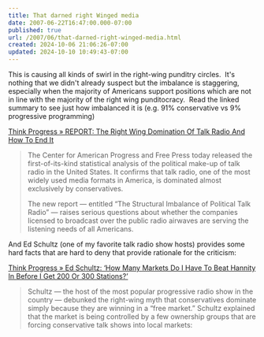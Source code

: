 ```yaml
---
title: That darned right Winged media
date: 2007-06-22T16:47:00.000-07:00
published: true
url: /2007/06/that-darned-right-winged-media.html
created: 2024-10-06 21:06:26-07:00
updated: 2024-10-10 10:49:43-07:00
---
```


This is causing all kinds of swirl in the right-wing punditry circles.  It's nothing that we didn't already suspect but the imbalance is staggering, especially when the majority of Americans support positions which are not in line with the majority of the right wing punditocracy.  Read the linked summary to see just how imbalanced it is (e.g. 91% conservative vs 9% progressive programming)  
  
[Think Progress » REPORT: The Right Wing Domination Of Talk Radio And How To End It](http://thinkprogress.org/2007/06/20/radio-report/)  

> The Center for American Progress and Free Press today released the first-of-its-kind statistical analysis of the political make-up of talk radio in the United States. It confirms that talk radio, one of the most widely used media formats in America, is dominated almost exclusively by conservatives.  
>   
> The new report — entitled “The Structural Imbalance of Political Talk Radio” — raises serious questions about whether the companies licensed to broadcast over the public radio airwaves are serving the listening needs of all Americans.

And Ed Schultz (one of my favorite talk radio show hosts) provides some hard facts that are hard to deny that provide rationale for the criticism:  
  
[Think Progress » Ed Schultz: ‘How Many Markets Do I Have To Beat Hannity In Before I Get 200 Or 300 Stations?’](http://thinkprogress.org/2007/06/22/schultz-on-radio-report/)  

> Schultz — the host of the most popular progressive radio show in the country — debunked the right-wing myth that conservatives dominate simply because they are winning in a “free market.” Schultz explained that the market is being controlled by a few ownership groups that are forcing conservative talk shows into local markets:
